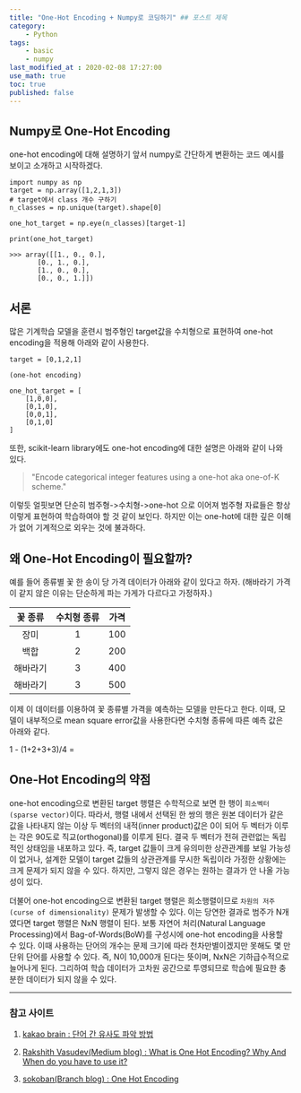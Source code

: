 ```yaml
---
title: "One-Hot Encoding + Numpy로 코딩하기" ## 포스트 제목
category:
    - Python
tags:
    - basic
    - numpy
last_modified_at : 2020-02-08 17:27:00
use_math: true
toc: true
published: false
---
```


## Numpy로 One-Hot Encoding

one-hot encoding에 대해 설명하기 앞서 numpy로 간단하게 변환하는 코드 예시를 보이고 소개하고 시작하겠다.

```
import numpy as np
target = np.array([1,2,1,3])
# target에서 class 개수 구하기
n_classes = np.unique(target).shape[0]

one_hot_target = np.eye(n_classes)[target-1]

print(one_hot_target)

>>> array([[1., 0., 0.],
       [0., 1., 0.],
       [1., 0., 0.],
       [0., 0., 1.]])
```

## 서론

많은 기계학습 모델을 훈련시 범주형인 target값을 수치형으로 표현하여 one-hot encoding을 적용해 아래와 같이 사용한다. 

```
target = [0,1,2,1]

(one-hot encoding)

one_hot_target = [
    [1,0,0],
    [0,1,0],
    [0,0,1],
    [0,1,0]
]
```

또한, scikit-learn library에도 one-hot encoding에 대한 설명은 아래와 같이 나와 있다.

> "Encode categorical integer features using a one-hot aka one-of-K scheme."

이렇듯 얼핏보면 단순히 범주형->수치형->one-hot 으로 이어져 범주형 자료들은 항상 이렇게 표현하여 학습하여야 할 것 같이 보인다. 하지만 이는 one-hot에 대한 깊은 이해가 없어 기계적으로 외우는 것에 불과하다.

## 왜 One-Hot Encoding이 필요할까?

예를 들어 종류별 꽃 한 송이 당 가격 데이터가 아래와 같이 있다고 하자. (해바라기 가격이 같지 않은 이유는 단순하게 파는 가게가 다르다고 가정하자.)


|꽃 종류|수치형 종류|가격|
|:--:|:--:|:--:|
|장미|1|100|
|백합|2|200|
|해바라기|3|400|
|해바라기|3|500|


이제 이 데이터를 이용하여 꽃 종류별 가격을 예측하는 모델을 만든다고 한다. 이때, 모델이 내부적으로 mean square error값을 사용한다면 수치형 종류에 따른 예측 값은 아래와 같다.

1 - (1+2+3+3)/4 = 


## One-Hot Encoding의 약점

one-hot encoding으로 변환된 target 행렬은 수학적으로 보면 한 행이 `희소벡터(sparse vector)`이다. 따라서, 행렬 내에서 선택된 한 쌍의 행은 원본 데이터가 같은 값을 나타내지 않는 이상 두 벡터의 내적(inner product)값은 0이 되어 두 벡터가 이루는 각은 90도로 직교(orthogonal)를 이루게 된다. 결국 두 벡터가 전혀 관련없는 독립적인 상태임을 내포하고 있다. 즉, target 값들이 크게 유의미한 상관관계를 보일 가능성이 없거나, 설계한 모델이 target 값들의 상관관계를 무시한 독립이라 가정한 상황에는 크게 문제가 되지 않을 수 있다. 하지만, 그렇지 않은 경우는 원하는 결과가 안 나올 가능성이 있다.

더불어 one-hot encoding으로 변환된 target 행렬은 희소행렬이므로 `차원의 저주(curse of dimensionality)` 문제가 발생할 수 있다. 이는 당연한 결과로 범주가 N개였다면 target 행렬은 NxN 행렬이 된다. 보통 자연어 처리(Natural Language Processing)에서 Bag-of-Words(BoW)를 구성시에 one-hot encoding을 사용할 수 있다. 이때 사용하는 단어의 개수는 문제 크기에 따라 천차만별이겠지만 못해도 몇 만단위 단어를 사용할 수 있다. 즉, N이 10,000개 된다는 뜻이며, NxN은 기하급수적으로 늘어나게 된다. 그리하여 학습 데이터가 고차원 공간으로 투영되므로 학습에 필요한 충분한 데이터가 되지 않을 수 있다. 


<hr>

### 참고 사이트

1. [kakao brain : 단어 간 유사도 파악 방법](https://www.kakaobrain.com/blog/6)

2. [Rakshith Vasudev(Medium blog) : What is One Hot Encoding? Why And When do you have to use it?](https://medium.com/hackernoon/what-is-one-hot-encoding-why-and-when-do-you-have-to-use-it-e3c6186d008f)

3. [sokoban(Branch blog) : One Hot Encoding](https://brunch.co.kr/@sokoban/8)

